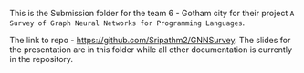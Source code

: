This is the Submission folder for the team 6 - Gotham city for their  project `A Survey of Graph Neural Networks for Programming Languages`.  

The link to repo - https://github.com/Sripathm2/GNNSurvey. 
 The slides for the presentation are in this folder while all other documentation is currently in the repository.



